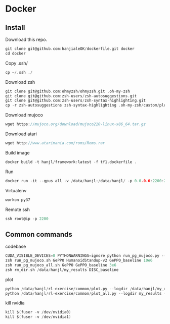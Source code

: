 # Docker

## Install

Download this repo.

```c
git clone git@github.com:hanjialeOK/dockerfile.git docker
cd docker
```

Copy .ssh/

```c
cp ~/.ssh ./
```

Download zsh

```c
git clone git@github.com:ohmyzsh/ohmyzsh.git .oh-my-zsh
git clone git@github.com:zsh-users/zsh-autosuggestions.git
git clone git@github.com:zsh-users/zsh-syntax-highlighting.git
cp -r zsh-autosuggestions zsh-syntax-highlighting .oh-my-zsh/custom/plugins/
```

Download mujoco

```c
wget https://mujoco.org/download/mujoco210-linux-x86_64.tar.gz
```

Download atari

```c
wget http://www.atarimania.com/roms/Roms.rar
```

Build image

```c
docker build -t hanjl/framework:latest -f tf1.dockerfile .
```

Run

```c
docker run -it --gpus all -v /data/hanjl:/data/hanjl/ -p 0.0.0.0:2200:22 -p 0.0.0.0:1000:1000 -p 0.0.0.0:1001:1001 -p 0.0.0.0:1002:1002 -p 0.0.0.0:1003:1003 --name framework hanjl/framework:latest
```

Virtualenv

```c
workon py37
```

Remote ssh

```c
ssh root@ip -p 2200
```

## Common commands

codebase

```c
CUDA_VISIBLE_DEVICES=0 PYTHONWARNINGS=ignore python run_pg_mujoco.py --alg GeDISC --env Swimmer-v2 --total_steps 1e6
zsh run_pg_mujoco.sh GePPO HumanoidStandup-v2 GePPO_baseline 10e6
zsh run_pg_mujoco_all.sh GePPO GePPO_baseline 3e6
zsh rm_dir.sh /data/hanjl/my_results DISC_baseline
```

plot

```c
python /data/hanjl/rl-exercise/common/plot.py --logdir /data/hanjl/my_results/Ant-v2/DISC_test11_8 --legend 'our disc' --xaxis 'train/timesteps' --value 'train/avgepret' --smooth 16 --count
python /data/hanjl/rl-exercise/common/plot_all.py --logdir my_results --xaxis 'train/timesteps' --value 'train/avgepret' --smooth 16
```

kill nvidia

```c
kill $(fuser -v /dev/nvidia0)
kill $(fuser -v /dev/nvidia1)
```
